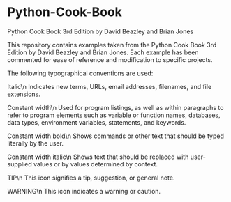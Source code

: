 # Python-Cook-Book
Python Cook Book 3rd Edition by David Beazley and Brian Jones 

This repository contains examples taken from the Python Cook 
Book 3rd Edition by David Beazley and Brian Jones. Each example 
has been commented for ease of reference and modification to
specific projects.

The following typographical conventions are used:

Italic\n
Indicates new terms, URLs, email addresses, filenames, and file extensions.

Constant width\n
Used for program listings, as well as within paragraphs to refer to program elements such as
variable or function names, databases, data types, environment variables, statements, and
keywords.

Constant width bold\n
Shows commands or other text that should be typed literally by the user.

Constant width italic\n
Shows text that should be replaced with user-supplied values or by values determined by context.

TIP\n
This icon signifies a tip, suggestion, or general note.

WARNING\n
This icon indicates a warning or caution.
